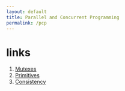 ```yaml
---
layout: default
title: Parallel and Concurrent Programming
permalink: /pcp
---
```


# links

1. [Mutexes](/notes-blog/pcp/ch1)
2. [Primitives](/notes-blog/pcp/ch2)
3. [Consistency](/notes-blog/pcp/ch3)